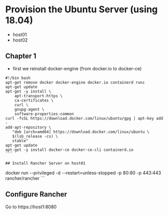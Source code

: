 # Provision the Ubuntu Server (using 18.04)

- host01
- host02

## Chapter 1

* first we reinstall docker-engine (from docker.io to docker-ce)

```
#!/bin bash
apt-get remove docker docker-engine docker.io containerd runc
apt-get update
apt-get -y install \
    apt-transport-https \
    ca-certificates \
    curl \
    gnupg-agent \
    software-properties-common
curl -fsSL https://download.docker.com/linux/ubuntu/gpg | apt-key add -
add-apt-repository \
   "deb [arch=amd64] https://download.docker.com/linux/ubuntu \
   $(lsb_release -cs) \
   stable"
apt-get update
apt-get -y install docker-ce docker-ce-cli containerd.io
´´´

## Install Rancher Server on host01

```
docker run --privileged -d --restart=unless-stopped -p 80:80 -p 443:443 rancher/rancher
´´´

## Configure Rancher

Go to https://host1:8080